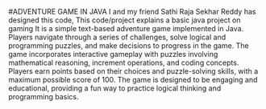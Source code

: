 #ADVENTURE GAME IN JAVA
I and my friend Sathi Raja Sekhar Reddy has designed this code, This code/project explains a basic java project on gaming
It is a simple text-based adventure game implemented in Java. Players navigate through a series of challenges, solve logical and programming puzzles, and make decisions to progress in the game. The game incorporates interactive gameplay with puzzles involving mathematical reasoning, increment operations, and coding concepts. Players earn points based on their choices and puzzle-solving skills, with a maximum possible score of 100. The game is designed to be engaging and educational, providing a fun way to practice logical thinking and programming basics.
